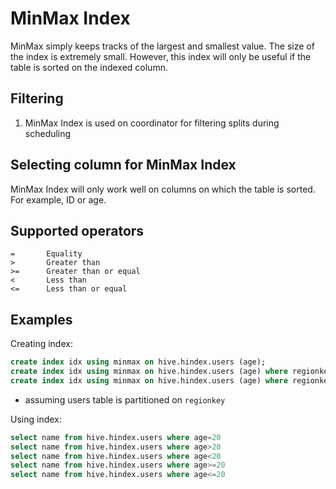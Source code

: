 
# MinMax Index

MinMax simply keeps tracks of the largest and smallest value.
The size of the index is extremely small.
However, this index will only be useful if the table is sorted
on the indexed column.

## Filtering

1. MinMax Index is used on coordinator for filtering splits during scheduling

## Selecting column for MinMax Index

MinMax Index will only work well on columns on which the table is sorted.
For example, ID or age.

## Supported operators

    =       Equality
    >       Greater than
    >=      Greater than or equal
    <       Less than
    <=      Less than or equal

## Examples

Creating index:
```sql
create index idx using minmax on hive.hindex.users (age);
create index idx using minmax on hive.hindex.users (age) where regionkey=1;
create index idx using minmax on hive.hindex.users (age) where regionkey in (3, 1);
```

* assuming users table is partitioned on `regionkey`

Using index:
```sql
select name from hive.hindex.users where age=20
select name from hive.hindex.users where age>20
select name from hive.hindex.users where age<20
select name from hive.hindex.users where age>=20
select name from hive.hindex.users where age<=20
```
